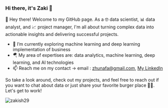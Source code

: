 ### Hi there, it's Zaki 👋

👋 Hey there! Welcome to my GitHub page. As a 🤓 data scientist, 📊 data analyst, and 📈 project manager, I'm all about turning complex data into actionable insights and delivering successful projects.

- 🔭 I’m currently exploring machine learning and deep learning implementation of business
- 🪂 My area of expertises are: data analytics, machine learning, deep learning, and AI technologies
- 📫 Reach me on my contact -> email : zhunafa@gmail.com, [My LinkedIn](https://www.linkedin.com/in/zaki-syaiful-hunafa-a6a759b8/)

So take a look around, check out my projects, and feel free to reach out if you want to chat about data or just share your favorite burger place 🍔🤤. Let's get to work!

<p align="left"> <img src="https://komarev.com/ghpvc/?username=zakish29&label=Profile%20views&color=0e75b6&style=flat" alt="zakish29" /> </p>
